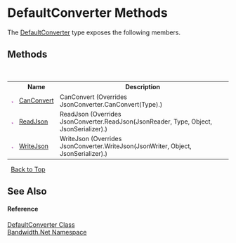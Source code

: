 ﻿# DefaultConverter Methods
 

The <a href ="T_Bandwidth_Net_DefaultConverter.md">DefaultConverter</a> type exposes the following members.


## Methods
&nbsp;<table><tr><th></th><th>Name</th><th>Description</th></tr><tr><td>![Public method](media/pubmethod.gif "Public method")</td><td><a href ="M_Bandwidth_Net_DefaultConverter_CanConvert.md">CanConvert</a></td><td>
CanConvert
 (Overrides JsonConverter.CanConvert(Type).)</td></tr><tr><td>![Public method](media/pubmethod.gif "Public method")</td><td><a href ="M_Bandwidth_Net_DefaultConverter_ReadJson.md">ReadJson</a></td><td>
ReadJson
 (Overrides JsonConverter.ReadJson(JsonReader, Type, Object, JsonSerializer).)</td></tr><tr><td>![Public method](media/pubmethod.gif "Public method")</td><td><a href ="M_Bandwidth_Net_DefaultConverter_WriteJson.md">WriteJson</a></td><td>
WriteJson
 (Overrides JsonConverter.WriteJson(JsonWriter, Object, JsonSerializer).)</td></tr></table>&nbsp;
<a href="#defaultconverter-methods">Back to Top</a>

## See Also


#### Reference
<a href ="T_Bandwidth_Net_DefaultConverter.md">DefaultConverter Class</a><br /><a href ="N_Bandwidth_Net.md">Bandwidth.Net Namespace</a><br />
